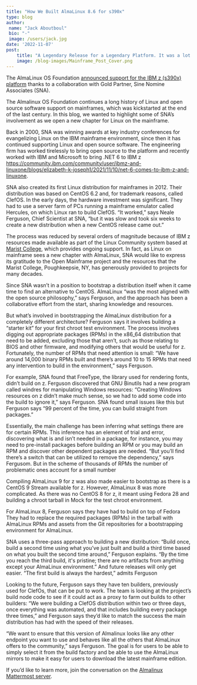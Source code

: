 ```yaml
---
title: "How We Built AlmaLinux 8.6 for s390x"
type: blog
author: 
 name: "Jack Aboutboul"
 bio: "-"
 image: /users/jack.jpg
date: '2022-11-07'
post:
    title: "A Legendary Release for a Legendary Platform. It was a lot of work, but someone had to do it!"
    image: /blog-images/Mainframe_Post_Cover.png
---
```


The AlmaLinux OS Foundation [announced support for the IBM z (s390x) platform](https://www.hpcwire.com/off-the-wire/almalinux-foundation-builds-almalinux-os-8-for-s390x/) thanks to a collaboration with Gold Partner, Sine Nomine Associates (SNA).

The Almalinux OS Foundation continues a long history of Linux and open source software support on mainframes, which was kickstarted at the end of the last century. In this blog, we wanted to highlight some of SNA’s involvement as we open a new chapter for Linux on the mainframe.

Back in 2000, SNA was winning awards at key industry conferences for evangelizing Linux on the IBM mainframe environment, since then it has continued supporting Linux and open source software. The engineering firm has worked tirelessly to bring open source to the platform and recently worked with IBM and Microsoft to bring .NET 6 to IBM z https://community.ibm.com/community/user/ibmz-and-linuxone/blogs/elizabeth-k-joseph1/2021/11/10/net-6-comes-to-ibm-z-and-linuxone.

SNA also created its first Linux distribution for mainframes in 2012. Their distribution was based on CentOS 6.2 and, for trademark reasons, called ClefOS. In the early days, the hardware investment was significant. They had to use a server farm of PCs running a mainframe emulator called Hercules, on which Linux ran to build ClefOS. “It worked,” says Neale Ferguson, Chief Scientist at SNA, “but it was slow and took six weeks to create a new distribution when a new CentOS release came out.”

The process was reduced by several orders of magnitude because of IBM z resources made available as part of the Linux Community system based at [Marist College](https://www.marist.edu/), which provides ongoing support. In fact, as Linux on mainframe sees a new chapter with AlmaLinux, SNA would like to express its gratitude to the Open Mainframe project and the resources that the Marist College, Poughkeepsie, NY, has generously provided to projects for many decades.

Since SNA wasn’t in a position to bootstrap a distribution itself when it came time to find an alternative to CentOS. AlmaLinux “was the most aligned with the open source philosophy,” says Ferguson, and the approach has been a collaborative effort from the start, sharing knowledge and resources.

But what’s involved in bootstrapping the AlmaLinux distribution for a completely different architecture? Ferguson says it involves building a “starter kit” for your first chroot test environment. The process involves digging out appropriate packages (RPMs) in the x86_64 distribution that need to be added, excluding those that aren’t, such as those relating to BIOS and other firmware, and modifying others that would be useful for z. Fortunately, the number of RPMs that need attention is small: “We have around 14,000 binary RPMs built and there’s around 10 to 15 RPMs that need any intervention to build in the environment,” says Ferguson.

For example, SNA found that FreeType, the library used for rendering fonts, didn’t build on z. Ferguson discovered that GNU Binutils had a new program called windres for manipulating Windows resources: “Creating Windows resources on z didn’t make much sense, so we had to add some code into the build to ignore it,” says Ferguson. SNA found small issues like this but Ferguson says “99 percent of the time, you can build straight from packages.”

Essentially, the main challenge has been inferring what settings there are for certain RPMs. This inference has an element of trial and error, discovering what is and isn’t needed in a package, for instance, you may need to pre-install packages before building an RPM or you may build an RPM and discover other dependent packages are needed. “But you’ll find there’s a switch that can be utilized to remove the dependency,” says Fergusom. But in the scheme of thousands of RPMs the number of problematic ones account for a small number

Compiling AlmaLinux 9 for z was also made easier to bootstrap as there is a CentOS 9 Stream available for z. However, AlmaLinux 8 was more complicated. As there was no CentOS 8 for z, it meant using Fedora 28 and building a chroot tarball in Mock for the test chroot environment.

For AlmaLinux 8, Ferguson says they have had to build on top of Fedora They had to replace the required packages (RPMs) in the tarball with AlmaLinux RPMs and assets from the Git repositories for a bootstrapping environment for AlmaLinux.

SNA uses a three-pass approach to building a new distribution: “Build once, build a second time using what you’ve just built and build a third time based on what you built the second time around,” Ferguson explains. “By the time you reach the third build, it's pristine; there are no artifacts from anything except your AlmaLinux environment.” And future releases will only get easier. “The first build is always the hardest,” admits Ferguson

Looking to the future, Ferguson says they have ten builders, previously used for ClefOs, that can be put to work. The team is looking at the project’s build node code to see if it could act as a proxy to farm out builds to other builders: “We were building a ClefOS distribution within two or three days, once everything was automated, and that includes building every package three times,” and Ferguson says they’d like to match the success the main distribution has had with the speed of their releases.

“We want to ensure that this version of Almalinux looks like any other endpoint you want to use and behaves like all the others that AlmaLinux offers to the community,” says Ferguson. The goal is for users to be able to simply select it from the build factory and be able to use the AlmaLinux mirrors to make it easy for users to download the latest mainframe edition.

If you’d like to learn more, join the conversation on the [Almalinux Mattermost server](https://chat.almalinux.org/).
